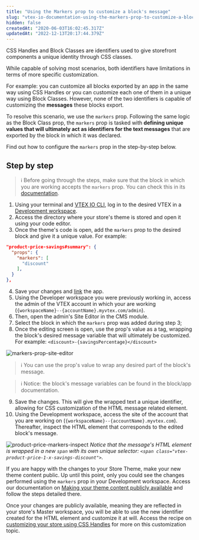 ```yaml
---
title: "Using the Markers prop to customize a block's message"
slug: "vtex-io-documentation-using-the-markers-prop-to-customize-a-blocks-message"
hidden: false
createdAt: "2020-06-03T16:02:45.317Z"
updatedAt: "2022-12-13T20:17:44.379Z"
---
```


CSS Handles and Block Classes are identifiers used to give storefront components a unique identity through CSS classes.

While capable of solving most scenarios, both identifiers have limitations in terms of more specific customization.

For example: you can customize all blocks exported by an app in the same way using CSS Handles or you can customize each one of them in a unique way using Block Classes. However, none of the two identifiers is capable of customizing the **messages** these blocks export.

To resolve this scenario, we use the `markers` prop. Following the same logic as the Block Class prop, the `markers` prop is tasked with **defining unique values that will ultimately act as identifiers for the text messages** that are exported by the block in which it was declared.

Find out how to configure the `markers` prop in the step-by-step below.

## Step by step

> ℹ️ Before going through the steps, make sure that the block in which you are working accepts the `markers` prop. You can check this in its <a href="https://developers.vtex.com/docs/vtex-io-apps/">documentation</a>.

1. Using your terminal and [VTEX IO CLI](https://developers.vtex.com/docs/guides/vtex-io-documentation-vtex-io-cli-installation-and-command-reference/), log in to the desired VTEX in a [Development workspace](https://developers.vtex.com/docs/guides/vtex-io-documentation-creating-a-development-workspace/).
2. Access the directory where your store's theme is stored and open it using your code editor.
3. Once the theme's code is open, add the `markers` prop to the desired block and give it a unique value. For example:

```json
"product-price-savings#summary": {
  "props": {
    "markers": [
      "discount"
    ],
  }
},
```

4. Save your changes and [link](https://developers.vtex.com/docs/guides/vtex-io-documentation-linking-an-app/) the app.
5. Using the Developer workspace you were previously working in, access the admin of the VTEX account in which your are working (`{workspaceName}--{accountName}.myvtex.com/admin`).
6. Then, open the admin's Site Editor in the CMS module.
7. Select the block in which the `markers` prop was added during step 3;
8. Once the editing screen is open, use the prop's value as a tag, wrapping the block's desired message variable that will ultimately be customized. For example: `<discount>-{savingsPercentage}</discount>`

![markers-prop-site-editor](https://cdn.jsdelivr.net/gh/vtexdocs/dev-portal-content@main/images/vtex-io-documentation-using-the-markers-prop-to-customize-a-blocks-message-0.gif)

> ℹ️ You can use the prop's value to wrap any desired part of the block's message.

> ℹ️ Notice: the block's message variables can be found in the block/app documentation.

9. Save the changes. This will give the wrapped text a unique identifier, allowing for CSS customization of the HTML message related element.
10. Using the Development workspace, access the site of the account that you are working on (`{workspaceName}--{accountName}.myvtex.com`). Thereafter, inspect the HTML element that corresponds to the edited block's message.

![product-price-markers-inspect](https://cdn.jsdelivr.net/gh/vtexdocs/dev-portal-content@main/images/vtex-io-documentation-using-the-markers-prop-to-customize-a-blocks-message-1.png)
*Notice that the message's HTML element is wrapped in a new `span` with its own unique selector: `<span class="vtex-product-price-1-x-savings-discount">`.*

If you are happy with the changes to your Store Theme, make your new theme content public. Up until this point, only you could see the changes performed using the `markers` prop in your Development workspace. Access our documentation on [Making your theme content publicly available](https://developers.vtex.com/docs/guides/vtex-io-documentation-making-your-theme-content-public/) and follow the steps detailed there.

Once your changes are publicly available, meaning they are reflected in your store's Master workspace, you will be able to use the new identifier created for the HTML element and customize it at will. Access the recipe on [customizing your store using CSS Handles](https://developers.vtex.com/docs/guides/vtex-io-documentation-using-css-handles-for-store-customization/) for more on this customization topic.
